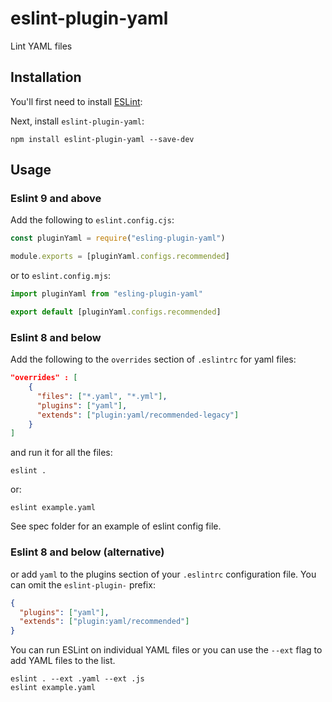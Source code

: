 # eslint-plugin-yaml

Lint YAML files

## Installation

You'll first need to install [ESLint](http://eslint.org):

Next, install `eslint-plugin-yaml`:

```shell
npm install eslint-plugin-yaml --save-dev
```

## Usage

### Eslint 9 and above

Add the following to `eslint.config.cjs`:

```js
const pluginYaml = require("esling-plugin-yaml")

module.exports = [pluginYaml.configs.recommended]
```

or to `eslint.config.mjs`:

```js
import pluginYaml from "esling-plugin-yaml"

export default [pluginYaml.configs.recommended]
```

### Eslint 8 and below

Add the following to the `overrides` section of `.eslintrc` for yaml files:

```json
"overrides" : [
    {
      "files": ["*.yaml", "*.yml"],
      "plugins": ["yaml"],
      "extends": ["plugin:yaml/recommended-legacy"]
    }
]
```

and run it for all the files:

```shell
eslint .
```

or:

```shell
eslint example.yaml
```

See spec folder for an example of eslint config file.

### Eslint 8 and below (alternative)

or add `yaml` to the plugins section of your `.eslintrc` configuration file. You can omit the `eslint-plugin-` prefix:

```json
{
  "plugins": ["yaml"],
  "extends": ["plugin:yaml/recommended"]
}
```

You can run ESLint on individual YAML files or you can use the `--ext` flag to add YAML files to the list.

```shell
eslint . --ext .yaml --ext .js
eslint example.yaml
```
